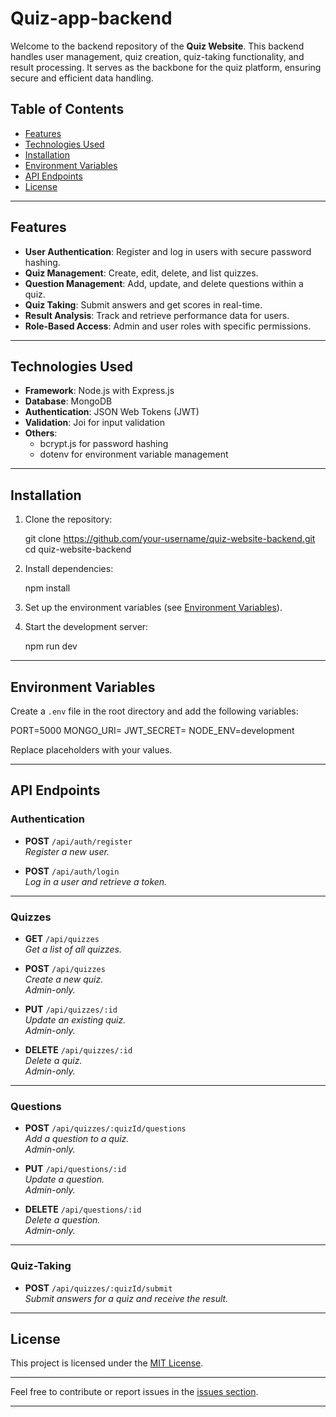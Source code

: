# Quiz-app-backend

Welcome to the backend repository of the **Quiz Website**. This backend handles user management, quiz creation, quiz-taking functionality, and result processing. It serves as the backbone for the quiz platform, ensuring secure and efficient data handling.

## Table of Contents

- [Features](#features)
- [Technologies Used](#technologies-used)
- [Installation](#installation)
- [Environment Variables](#environment-variables)
- [API Endpoints](#api-endpoints)
- [License](#license)

---

## Features

- **User Authentication**: Register and log in users with secure password hashing.
- **Quiz Management**: Create, edit, delete, and list quizzes.
- **Question Management**: Add, update, and delete questions within a quiz.
- **Quiz Taking**: Submit answers and get scores in real-time.
- **Result Analysis**: Track and retrieve performance data for users.
- **Role-Based Access**: Admin and user roles with specific permissions.

---

## Technologies Used

- **Framework**: Node.js with Express.js
- **Database**: MongoDB
- **Authentication**: JSON Web Tokens (JWT)
- **Validation**: Joi for input validation
- **Others**: 
  - bcrypt.js for password hashing
  - dotenv for environment variable management

---

## Installation

1. Clone the repository:


   git clone https://github.com/your-username/quiz-website-backend.git
   cd quiz-website-backend


2. Install dependencies:


   npm install
   

3. Set up the environment variables (see [Environment Variables](#environment-variables)).

4. Start the development server:

  
   npm run dev
   

---

## Environment Variables

Create a `.env` file in the root directory and add the following variables:


PORT=5000
MONGO_URI=<your-mongodb-uri>
JWT_SECRET=<your-secret-key>
NODE_ENV=development


Replace placeholders with your values.

---

## API Endpoints

### **Authentication**

- **POST** `/api/auth/register`  
  _Register a new user._

- **POST** `/api/auth/login`  
  _Log in a user and retrieve a token._

---

### **Quizzes**

- **GET** `/api/quizzes`  
  _Get a list of all quizzes._

- **POST** `/api/quizzes`  
  _Create a new quiz._  
  _Admin-only._

- **PUT** `/api/quizzes/:id`  
  _Update an existing quiz._  
  _Admin-only._

- **DELETE** `/api/quizzes/:id`  
  _Delete a quiz._  
  _Admin-only._

---

### **Questions**

- **POST** `/api/quizzes/:quizId/questions`  
  _Add a question to a quiz._  
  _Admin-only._

- **PUT** `/api/questions/:id`  
  _Update a question._  
  _Admin-only._

- **DELETE** `/api/questions/:id`  
  _Delete a question._  
  _Admin-only._

---

### **Quiz-Taking**

- **POST** `/api/quizzes/:quizId/submit`  
  _Submit answers for a quiz and receive the result._

---

## License

This project is licensed under the [MIT License](LICENSE).

---

Feel free to contribute or report issues in the [issues section](https://github.com/bidisha-15/Quiz-app-backend/issues).

---
```

